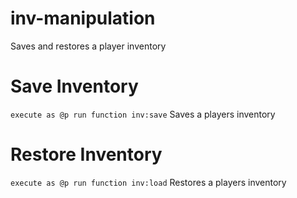 # inv-manipulation
Saves and restores a player inventory

# Save Inventory
`execute as @p run function inv:save`
Saves a players inventory

# Restore Inventory
`execute as @p run function inv:load`
Restores a players inventory
